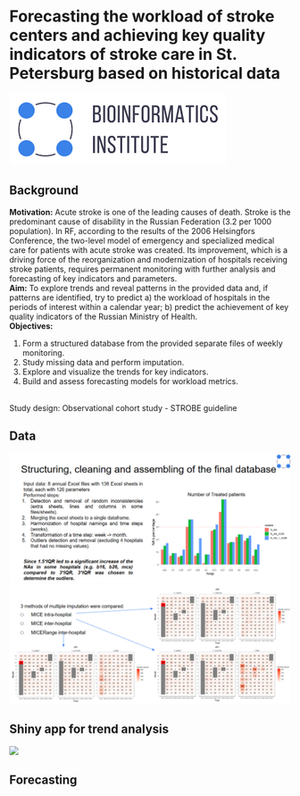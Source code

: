 # Forecasting the workload of stroke centers and achieving key quality indicators of stroke care in St. Petersburg based on historical data

![logo](images/logo.png)


## Background

**Motivation:** Acute stroke is one of the leading causes of death. Stroke is the predominant cause of disability in the Russian Federation (3.2 per 1000 population). In RF, according to the results of the 2006 Helsingfors Conference, the two-level model of emergency and specialized medical care for patients with acute stroke was created. Its improvement, which is a driving force of the reorganization and modernization of hospitals receiving stroke patients, requires permanent monitoring with further analysis and forecasting of key indicators and parameters.
<br>
**Aim:** To explore trends and reveal patterns in the provided data and, if patterns are identified, try to predict a) the workload of hospitals in the periods of interest within a calendar year; b) predict the achievement of key quality indicators of the Russian Ministry of Health.
<br>
**Objectives:**
1. Form a structured database from the provided separate files of weekly monitoring.
2. Study missing data and perform imputation.
3. Explore and visualize the trends for key indicators.
4. Build and assess forecasting models for workload metrics.
<br>
Study design: Observational cohort study - STROBE guideline


## Data

![sl1](images/slide1.png)
<br>
![sl2](images/slide2.png)


## Shiny app for trend analysis

![](images/shiny3.gif)


## Forecasting 

